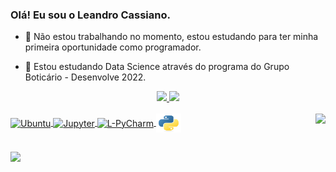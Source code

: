 ### Olá! Eu sou o Leandro Cassiano. 


- 💾 Não estou trabalhando no momento, estou estudando para ter minha primeira oportunidade como programador.<br>

- 🔎 Estou estudando Data Science através do programa do Grupo Boticário - Desenvolve 2022.<br>

<div align="center">
  
  <a href="https://github.com/leandrocassiano">
  <img height="170em" src="https://github-readme-stats.vercel.app/api?username=leandrocassiano&show_icons=true&theme=merko&include_all_commits=true&count_private=true"/>
  <img height="170em" src="https://github-readme-stats.vercel.app/api/top-langs/?username=leandrocassiano&layout=compact&langs_count=7&theme=merko"/>
    
</div><br>
  
<div style="display: inline_block">
  
  <img align="center" alt="Ubuntu" height="30" width="40" src="https://cdn.jsdelivr.net/gh/devicons/devicon/icons/ubuntu/ubuntu-plain.svg" />
  <img align="center" alt="Jupyter" height="30" width="40" src="https://cdn.jsdelivr.net/gh/devicons/devicon/icons/jupyter/jupyter-original-wordmark.svg" />
  <img align="center" alt="L-PyCharm" height="30" width="40" src="https://cdn.jsdelivr.net/gh/devicons/devicon/icons/pycharm/pycharm-original.svg" />
  <img align="center" alt="L-Python" height="30" width="40" src="https://raw.githubusercontent.com/devicons/devicon/master/icons/python/python-original.svg">
  <img align='right' height="90" src="https://c.tenor.com/IqNYjIsNUOkAAAAC/cat-i-need-coffee.gif">
     
</div><br>
  
  
<div> 
  
  <a href="https://www.linkedin.com/in/leandro-cassiano-siqueira-de-oliveira-4056971ab/" target="_blank"><img src="https://img.shields.io/badge/-LinkedIn-%230077B5?style=for-the-badge&logo=linkedin&logoColor=white" target="_blank"></a> 
  
</div>
